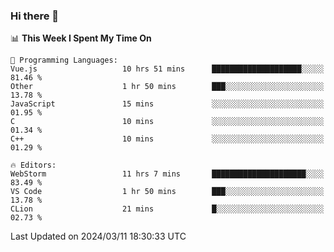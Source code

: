 ### Hi there 👋

<!--
**asdf12303116/asdf12303116** is a ✨ _special_ ✨ repository because its `README.md` (this file) appears on your GitHub profile.

Here are some ideas to get you started:

- 🔭 I’m currently working on ...
- 🌱 I’m currently learning ...
- 👯 I’m looking to collaborate on ...
- 🤔 I’m looking for help with ...
- 💬 Ask me about ...
- 📫 How to reach me: ...
- 😄 Pronouns: ...
- ⚡ Fun fact: ...
-->

<!--START_SECTION:waka-->
📊 **This Week I Spent My Time On** 

```text
💬 Programming Languages: 
Vue.js                   10 hrs 51 mins      ████████████████████░░░░░   81.46 % 
Other                    1 hr 50 mins        ███░░░░░░░░░░░░░░░░░░░░░░   13.78 % 
JavaScript               15 mins             ░░░░░░░░░░░░░░░░░░░░░░░░░   01.95 % 
C                        10 mins             ░░░░░░░░░░░░░░░░░░░░░░░░░   01.34 % 
C++                      10 mins             ░░░░░░░░░░░░░░░░░░░░░░░░░   01.29 % 

🔥 Editors: 
WebStorm                 11 hrs 7 mins       █████████████████████░░░░   83.49 % 
VS Code                  1 hr 50 mins        ███░░░░░░░░░░░░░░░░░░░░░░   13.78 % 
CLion                    21 mins             █░░░░░░░░░░░░░░░░░░░░░░░░   02.73 % 
```


 Last Updated on 2024/03/11 18:30:33 UTC
<!--END_SECTION:waka-->
